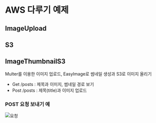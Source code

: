 # AWS 다루기 예제


## ImageUpload

## S3

## ImageThumbnailS3

Multer를 이용한 이미지 업로드, EasyImage로 썸네일 생성과 S3로 이미지 올리기

  - Get /posts : 제목과 이미지, 썸네일 경로 보기
  - Post /posts : 제목(title)과 이미지 업로드

### POST 요청 보내기 예

![요청](https://raw.githubusercontent.com/wannabewize/Node-Samples/master/Images/16-ImageThumbnailS3.png)

